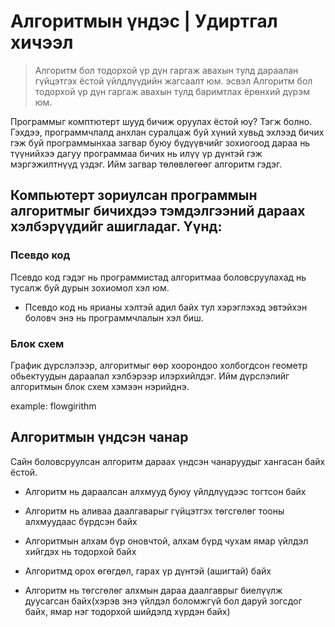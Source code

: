 # Алгоритмын үндэс | Удиртгал хичээл

> Алгоритм бол тодорхой үр дүн гаргаж авахын тулд дараалан гүйцэтгэх ёстой үйлдлүүдийн жагсаалт юм. эсвэл Алгоритм бол тодорхой үр дүн гаргаж авахын тулд баримтлах ёрөнхий дүрэм юм.

Программыг комптютерт шууд бичиж оруулах ёстой юy? Тэгж болно. Гэхдээ, программчлалд анхлан суралцаж буй хүний хувьд эхлээд бичих гэж буй программынхаа загвар буюу бүдүүвчийг зохиогоод дараа нь түүнийхээ дагуу программаа бичих нь илүү үр дүнтэй гэж мэргэжилтнүүд үздэг. Ийм загвар төлөвлөгөөг алгоритм гэдэг.

## Компьютерт зориулсан программын алгоритмыг бичихдээ тэмдэлгээний дараах хэлбэрүүдийг ашигладаг. Үүнд:

### Псевдо код

Псевдо код гэдэг нь программистад алгоритмаа боловсруулахад нь тусалж буй дурын зохиомол хэл юм.

* Псевдо код нь ярианы хэлтэй адил байх тул хэрэглэхэд эвтэйхэн боловч энэ нь программчлалын хэл биш.

###  Блок схем 

График дүрслэлээр, алгоритмыг өөр хоорондоо холбогдсон геометр обьектуудын дараалал хэлбэрээр илэрхийлдэг. Ийм дүрслэлийг алгоритмын блок схем хэмээн нэрийднэ.

example: flowgirithm

## Алгоритмын үндсэн чанар 

Сайн боловсруулсан алгоритм дараах үндсэн чанаруудыг хангасан байх ёстой. 

* Алгоритм нь дараалсан алхмууд буюу үйлдлүүдээс тогтсон байх

* Алгоритм нь аливаа даалгаварыг гүйцэтгэх төгсгөлөг тооны алхмуудаас бүрдсэн байх

* Алгоритмын алхам бүр оновчтой, алхам бүрд чухам ямар үйлдэл хийгдэх нь тодорхой байх

* Алгоритмд орох өгөгдөл, гарах үр дүнтэй (ашигтай) байх

* Алгоритм нь төгсгөлөг алхмын дараа даалгаврыг биелүүлж дуусагсан байх(хэрэв энэ үйлдэл боломжгүй бол даруй зогсдог байх, ямар нэг тодорхой шийдэлд хүрдэн байх)








